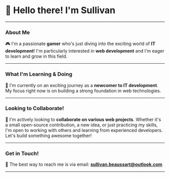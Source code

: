 # 👋 Hello there! I'm Sullivan 

---

### About Me

🎮 I'm a passionate **gamer** who's just diving into the exciting world of **IT development**! I'm particularly interested in **web development** and I'm eager to learn and grow in this field.

---

### What I'm Learning & Doing

🌱 I'm currently on an exciting journey as a **newcomer to IT development**. My focus right now is on building a strong foundation in web technologies.

---

### Looking to Collaborate!

🤝 I'm actively looking to **collaborate on various web projects**. Whether it's a small open-source contribution, a new idea, or just practicing my skills, I'm open to working with others and learning from experienced developers. Let's build something awesome together!

---

### Get in Touch!

📧 The best way to reach me is via email: **sullivan.beaussart@outlook.com**

---
